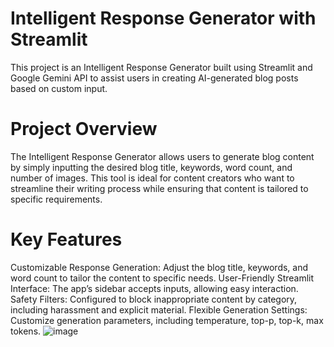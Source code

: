 # Intelligent Response Generator with Streamlit
This project is an Intelligent Response Generator built using Streamlit and Google Gemini API to assist users in creating AI-generated blog posts based on custom input.

# Project Overview
The Intelligent Response Generator allows users to generate blog content by simply inputting the desired blog title, keywords, word count, and number of images. This tool is ideal for content creators who want to streamline their writing process while ensuring that content is tailored to specific requirements.

# Key Features
Customizable Response Generation: Adjust the blog title, keywords, and word count to tailor the content to specific needs.
User-Friendly Streamlit Interface: The app’s sidebar accepts inputs, allowing easy interaction.
Safety Filters: Configured to block inappropriate content by category, including harassment and explicit material.
Flexible Generation Settings: Customize generation parameters, including temperature, top-p, top-k, max tokens.
![image](https://github.com/user-attachments/assets/99d6ab38-467b-4986-8f1d-71cb9aa11f42)
